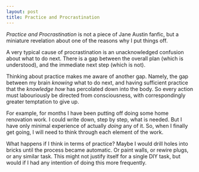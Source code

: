 ```yaml
---
layout: post
title: Practice and Procrastination
---
```




*Practice and Procrastination* is not a piece of Jane Austin fanfic, but a miniature revelation about one of the reasons why I put things off.

A very typical cause of procrastination is an unacknowledged confusion about what to do next. There is a gap between the overall plan (which is understood), and the immediate next step (which is not).

Thinking about practice makes me aware of another gap. Namely, the gap between my brain *knowing* what to do next, and having sufficient practice that the *knowledge how* has percolated down into the body. So every action must labouriously be directed from consciousness, with correspondingly greater temptation to give up.

For example, for months I have been putting off doing some home renovation work. I could write down, step by step, what is needed. But I have only minimal experience of actually *doing* any of it. So, when I finally get going, I will need to think through each element of the work.

What happens if I think in terms of practice? Maybe I would drill holes into bricks until the process became automatic. Or paint walls, or rewire plugs, or any similar task. This might not justify itself for a single DIY task, but would if I had any intention of doing this more frequently.